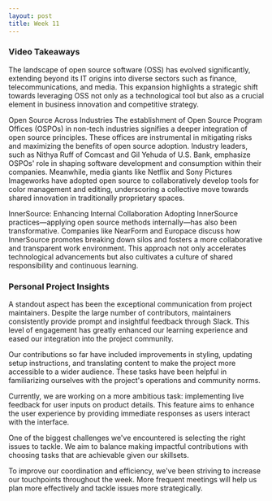 ```yaml
---
layout: post
title: Week 11
---
```


### Video Takeaways
The landscape of open source software (OSS) has evolved significantly, extending beyond its IT origins into diverse sectors such as finance, telecommunications, and media. This expansion highlights a strategic shift towards leveraging OSS not only as a technological tool but also as a crucial element in business innovation and competitive strategy.

Open Source Across Industries
The establishment of Open Source Program Offices (OSPOs) in non-tech industries signifies a deeper integration of open source principles. These offices are instrumental in mitigating risks and maximizing the benefits of open source adoption. Industry leaders, such as Nithya Ruff of Comcast and Gil Yehuda of U.S. Bank, emphasize OSPOs' role in shaping software development and consumption within their companies. Meanwhile, media giants like Netflix and Sony Pictures Imageworks have adopted open source to collaboratively develop tools for color management and editing, underscoring a collective move towards shared innovation in traditionally proprietary spaces.

InnerSource: Enhancing Internal Collaboration
Adopting InnerSource practices—applying open source methods internally—has also been transformative. Companies like NearForm and Europace discuss how InnerSource promotes breaking down silos and fosters a more collaborative and transparent work environment. This approach not only accelerates technological advancements but also cultivates a culture of shared responsibility and continuous learning.

### Personal Project Insights
A standout aspect has been the exceptional communication from project maintainers. Despite the large number of contributors, maintainers consistently provide prompt and insightful feedback through Slack. This level of engagement has greatly enhanced our learning experience and eased our integration into the project community.

Our contributions so far have included improvements in styling, updating setup instructions, and translating content to make the project more accessible to a wider audience. These tasks have been helpful in familiarizing ourselves with the project's operations and community norms.

Currently, we are working on a more ambitious task: implementing live feedback for user inputs on product details. This feature aims to enhance the user experience by providing immediate responses as users interact with the interface. 

One of the biggest challenges we've encountered is selecting the right issues to tackle. We aim to balance making impactful contributions with choosing tasks that are achievable given our skillsets. 

To improve our coordination and efficiency, we've been striving to increase our touchpoints throughout the week. More frequent meetings will help us plan more effectively and tackle issues more strategically. 